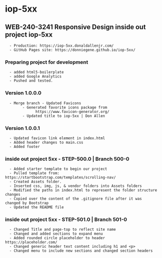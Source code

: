 # iop-5xx

## WEB-240-3241 Responsive Design inside out project iop-5xx
      - Production: https://iop-5xx.donaldallenjr.com/
      - GitHub Pages site: https://donniegene.github.io/iop-5xx/

### Preparing project for development
      - added html5-boilerplate
      - added Google Analytics
      - Pushed and tested.

### Version 1.0.0.0
      - Merge branch - Updated Favicons
            - Generated favorite icons package from
                  https://www.favicon-generator.org/
            - Updated title to iop-5xx | Don Allen

### Version 1.0.0.1
      - Updated favicon link element in index.html
      - Added header changes to main.css
      - Added footer

### inside out project 5xx - STEP-500.0 | Branch 500-0
      - Added starter template to begin our project
      - Pulled template from: https://startbootstrap.com/templates/scrolling-nav/
      - Created Assets folder.
      - Inserted css, img, js, & vendor folders into Assets folders
      - Modified the paths in index.html to represent the folder structure changes
      - Copied over the content of the .gitignore file after it was changed by Bootstrap
      - Updated the README file

### inside out project 5xx - STEP-501.0 | Branch 501-0
      - Changed Title and page-top to reflect site name
      - Changed and added sections to expand menu
      - Added rounded circle placeholder to header https://placeholder.com/
      - Changed generic header text content including h1 and <p>
      - Changed menu to include new sections and changed section headers
